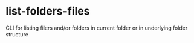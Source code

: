 # list-folders-files

CLI for listing filers and/or folders in current folder or in underlying folder structure
